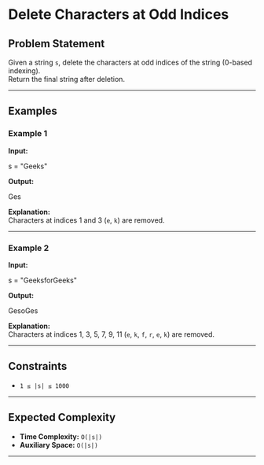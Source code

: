 # Delete Characters at Odd Indices

## Problem Statement  
Given a string `s`, delete the characters at odd indices of the string (0-based indexing).  
Return the final string after deletion.

---

## Examples  

### Example 1
**Input:**  

s = "Geeks"

**Output:**  

Ges

**Explanation:**  
Characters at indices 1 and 3 (`e`, `k`) are removed.  

---

### Example 2
**Input:**  

s = "GeeksforGeeks"

**Output:**  

GesoGes

**Explanation:**  
Characters at indices 1, 3, 5, 7, 9, 11 (`e`, `k`, `f`, `r`, `e`, `k`) are removed.  

---

## Constraints
- `1 ≤ |s| ≤ 1000`  

---

## Expected Complexity
- **Time Complexity:** `O(|s|)`  
- **Auxiliary Space:** `O(|s|)`  

---
